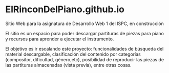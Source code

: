 # ElRinconDelPiano.github.io
Sitio Web para la asignatura de Desarrollo Web 1 del ISPC, en construcción

El sitio es un espacio para poder descargar partituras de piezas para piano y recursos para aprender a ejecutar el instrumento.

El objetivo es ir escalando este proyecto: funcionalidades de búsqueda del material descargable,
clasificación del contenido por categorías (compositor, dificultad, género,etc), posibilidad de reproducir las piezas de las partituras almacenadas (vista previa), entre otras cosas.
